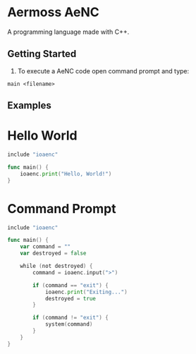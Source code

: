 # Aermoss AeNC
A programming language made with C++.

## Getting Started
1) To execute a AeNC code open command prompt and type:

```
main <filename>
```

## Examples
# Hello World
``` go
include "ioaenc"

func main() {
    ioaenc.print("Hello, World!")
}
```

# Command Prompt
``` go
include "ioaenc"

func main() {
    var command = ""
    var destroyed = false

    while (not destroyed) {
        command = ioaenc.input(">")

        if (command == "exit") {
            ioaenc.print("Exiting...")
            destroyed = true
        }

        if (command != "exit") {
            system(command)
        }
    }
}
```
